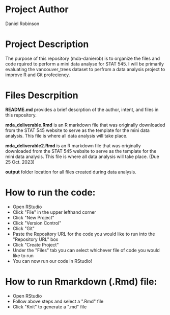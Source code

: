 # Project Author  
Daniel Robinson

# Project Description  
The purpose of this repository (mda-danierob) is to organize the files and code rquired to perform a mini data analyse for STAT 545. I will be primarily evaluating the vancouver_trees dataset to perfrom a data analysis project to improve R and Git profeciency.

# Files Descrpition  
__README.md__ provides a brief descrption of the author, intent, and files in this repository.  

__mda_deliverable.Rmd__ is an R markdown file that was originally downloaded from the STAT 545 website to serve as the template for the mini data analysis. This file is where all data analysis will take place. 

__mda_deliverable2.Rmd__ is an R markdown file that was originally downloaded from the STAT 545 website to serve as the template for the mini data analysis. This file is where all data analysis will take place. (Due 25 Oct. 2023)

__output__ folder location for all files created during data analysis.

# How to run the code:  
* Open RStudio  
* Click "File" in the upper lefthand corner  
* Click "New Project"  
* Click "Version Control"  
* Click "Git"  
* Paste the Repository URL for the code you would like to run into the "Repository URL" box  
* Click "Create Project"  
* Under the "Files" tab you can select whichever file of code you would like to run    
* You can now run our code in RStudio!  

# How to run Rmarkdown (.Rmd) file:
* Open RStudio
* Follow above steps and select a ".Rmd" file
* Click "Knit" to generate a ".md" file
